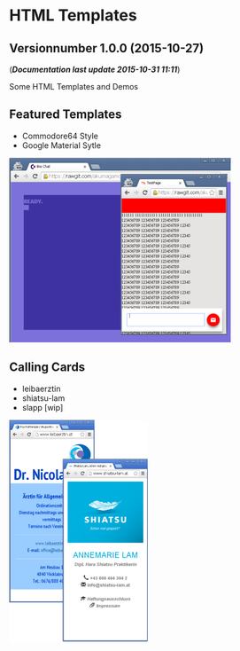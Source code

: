 # HTML Templates
## Versionnumber 1.0.0 (2015-10-27)
(***Documentation last update 2015-10-31 11:11***)  

Some HTML Templates and Demos  

## Featured Templates
* Commodore64 Style
* Google Material Sytle  

![html templates screenshots](https://raw.githubusercontent.com/akumagamo/html-templates/master/readme/html-templates.png "html templates")     

## Calling Cards  
* leibaerztin
* shiatsu-lam
* slapp [wip]  

![callingcards screenshots](https://raw.githubusercontent.com/akumagamo/html-templates/master/readme/calling-cards.png "Screenshots")  

